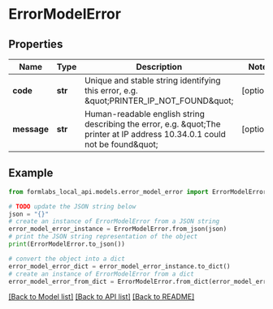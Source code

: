 # ErrorModelError


## Properties

Name | Type | Description | Notes
------------ | ------------- | ------------- | -------------
**code** | **str** | Unique and stable string identifying this error, e.g. \&quot;PRINTER_IP_NOT_FOUND\&quot; | [optional] 
**message** | **str** | Human-readable english string describing the error, e.g. \&quot;The printer at IP address 10.34.0.1 could not be found\&quot; | [optional] 

## Example

```python
from formlabs_local_api.models.error_model_error import ErrorModelError

# TODO update the JSON string below
json = "{}"
# create an instance of ErrorModelError from a JSON string
error_model_error_instance = ErrorModelError.from_json(json)
# print the JSON string representation of the object
print(ErrorModelError.to_json())

# convert the object into a dict
error_model_error_dict = error_model_error_instance.to_dict()
# create an instance of ErrorModelError from a dict
error_model_error_from_dict = ErrorModelError.from_dict(error_model_error_dict)
```
[[Back to Model list]](../README.md#documentation-for-models) [[Back to API list]](../README.md#documentation-for-api-endpoints) [[Back to README]](../README.md)


